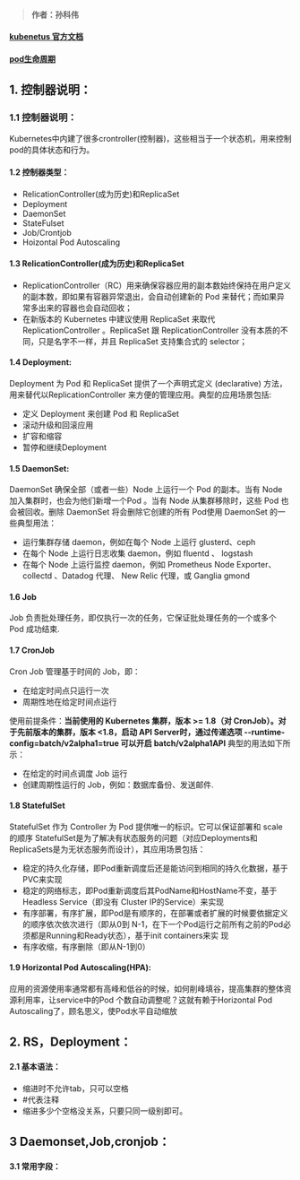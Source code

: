 > #### 作者：孙科伟
#### [kubenetus 官方文档](https://kubernetes.io/zh/docs/concepts/overview/)
#### [pod生命周期](https://www.cnblogs.com/linuxk/p/9569618.html)
## 1. 控制器说明：
### 1.1 控制器说明：
Kubernetes中内建了很多crontroller(控制器)，这些相当于一个状态机，用来控制pod的具体状态和行为。
#### 1.2 控制器类型：
- RelicationController(成为历史)和ReplicaSet
- Deployment
- DaemonSet
- StateFulset
- Job/Crontjob
- Hoizontal Pod Autoscaling
#### 1.3 RelicationController(成为历史)和ReplicaSet
- ReplicationController（RC）用来确保容器应用的副本数始终保持在用户定义的副本数，即如果有容器异常退出，会自动创建新的 Pod 来替代；而如果异常多出来的容器也会自动回收；
- 在新版本的 Kubernetes 中建议使用 ReplicaSet 来取代 ReplicationController 。ReplicaSet 跟
ReplicationController 没有本质的不同，只是名字不一样，并且 ReplicaSet 支持集合式的 selector；
#### 1.4 Deployment:
Deployment 为 Pod 和 ReplicaSet 提供了一个声明式定义 (declarative) 方法，用来替代以ReplicationController 来方便的管理应用。典型的应用场景包括:
- 定义 Deployment 来创建 Pod 和 ReplicaSet
- 滚动升级和回滚应用
- 扩容和缩容
- 暂停和继续Deployment
#### 1.5 DaemonSet:
DaemonSet 确保全部（或者一些）Node 上运行一个 Pod 的副本。当有 Node 加入集群时，也会为他们新增一个Pod 。当有 Node 从集群移除时，这些 Pod 也会被回收。删除 DaemonSet 将会删除它创建的所有 Pod使用 DaemonSet 的一些典型用法：
- 运行集群存储 daemon，例如在每个 Node 上运行 glusterd、ceph
- 在每个 Node 上运行日志收集 daemon，例如 fluentd 、 logstash
- 在每个 Node 上运行监控 daemon，例如 Prometheus Node Exporter、 collectd 、Datadog 代理、
New Relic 代理，或 Ganglia gmond
#### 1.6 Job
Job 负责批处理任务，即仅执行一次的任务，它保证批处理任务的一个或多个 Pod 成功结束.
#### 1.7 CronJob
Cron Job 管理基于时间的 Job，即：
- 在给定时间点只运行一次
- 周期性地在给定时间点运行

使用前提条件：**当前使用的 Kubernetes 集群，版本 >= 1.8（对 CronJob）。对于先前版本的集群，版本 <1.8，启动 API Server时，通过传递选项 --runtime-config=batch/v2alpha1=true 可以开启 batch/v2alpha1API**
典型的用法如下所示：
- 在给定的时间点调度 Job 运行
- 创建周期性运行的 Job，例如：数据库备份、发送邮件.
#### 1.8 StatefulSet
StatefulSet 作为 Controller 为 Pod 提供唯一的标识。它可以保证部署和 scale 的顺序
StatefulSet是为了解决有状态服务的问题（对应Deployments和ReplicaSets是为无状态服务而设计），其应用场景包括：
- 稳定的持久化存储，即Pod重新调度后还是能访问到相同的持久化数据，基于PVC来实现
- 稳定的网络标志，即Pod重新调度后其PodName和HostName不变，基于Headless Service（即没有
Cluster IP的Service）来实现
- 有序部署，有序扩展，即Pod是有顺序的，在部署或者扩展的时候要依据定义的顺序依次依次进行（即从0到
N-1，在下一个Pod运行之前所有之前的Pod必须都是Running和Ready状态），基于init containers来实
现
- 有序收缩，有序删除（即从N-1到0）
#### 1.9 Horizontal Pod Autoscaling(HPA):
应用的资源使用率通常都有高峰和低谷的时候，如何削峰填谷，提高集群的整体资源利用率，让service中的Pod
个数自动调整呢？这就有赖于Horizontal Pod Autoscaling了，顾名思义，使Pod水平自动缩放
## 2. RS，Deployment：
#### 2.1 基本语法：
- 缩进时不允许tab，只可以空格
- #代表注释
- 缩进多少个空格没关系，只要只同一级别即可。


## 3 Daemonset,Job,cronjob：
#### 3.1 常用字段：




